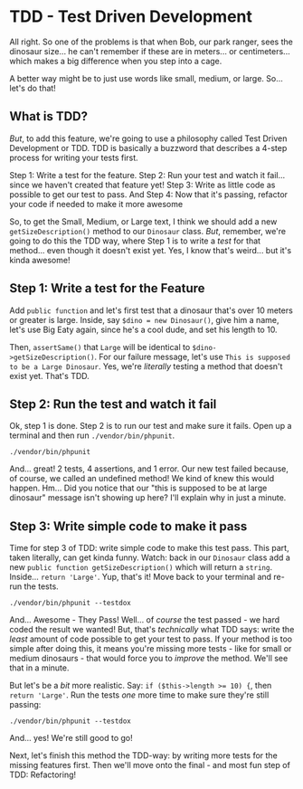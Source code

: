 # TDD - Test Driven Development

All right. So one of the problems is that when Bob, our park ranger, sees the
dinosaur size... he can't remember if these are in meters... or centimeters...
which makes a big difference when you step into a cage.

A better way might be to just use words like small, medium, or large. So... let's
do that!

## What is TDD?

*But*, to add this feature, we're going to use a philosophy called
Test Driven Development or TDD. TDD is basically a buzzword that describes a
4-step process for writing your tests first.

Step 1: Write a test for the feature. Step 2: Run your test and watch it fail...
since we haven't created that feature yet! Step 3: Write as little code as
possible to get our test to pass. And Step 4: Now that it's passing, refactor
your code if needed to make it more awesome

So, to get the Small, Medium, or Large text, I think we should add a new
`getSizeDescription()` method to our `Dinosaur` class. *But*, remember, we're
going to do this the TDD way, where Step 1 is to write a *test* for that method...
even though it doesn't exist yet. Yes, I know that's weird... but it's kinda awesome!

## Step 1: Write a test for the Feature

Add `public function` and let's first test that a dinosaur that's over 10 meters
or greater is large. Inside, say `$dino = new Dinosaur()`, give him a name,
let's use Big Eaty again, since he's a cool dude, and set his length to 10.

Then, `assertSame()` that `Large` will be identical to `$dino->getSizeDescription()`.
For our failure message, let's use `This is supposed to be a Large Dinosaur`.
Yes, we're *literally* testing a method that doesn't exist yet. That's TDD.


## Step 2: Run the test and watch it fail

Ok, step 1 is done. Step 2 is to run our test and make sure it fails.
Open up a terminal and then run `./vendor/bin/phpunit`.

```terminal
./vendor/bin/phpunit
```

And... great! 2 tests, 4 assertions, and 1 error.
Our new test failed because, of course, we called an undefined method! We kind
of knew this would happen. Hm... Did you notice that our
"this is supposed to be at large dinosaur" message isn't showing up here? I'll
explain why in just a minute.

## Step 3: Write simple code to make it pass

Time for step 3 of TDD: write simple code to make this test pass.
This part, taken literally, can get kinda funny. Watch:
back in our `Dinosaur` class add a new `public function getSizeDescription()`
which will return a `string`. Inside... `return 'Large'`. Yup, that's it!
Move back to your terminal and re-run the tests.

```terminal-silent
./vendor/bin/phpunit --testdox
```

And... Awesome - They Pass! Well... of *course* the test passed - we hard coded
the result we wanted! But, that's *technically* what TDD says: write the *least*
amount of code possible to get your test to pass. If your method is too simple
after doing this, it means you're missing more tests - like for small or medium
dinosaurs - that would force you to *improve* the method. We'll see that in a
minute.

But let's be a *bit* more realistic. Say:
`if ($this->length >= 10) {`, then `return 'Large'`. Run the tests *one*
more time to make sure they're still passing:

```terminal-silent
./vendor/bin/phpunit --testdox
```

And... yes! We're still good to go!

Next, let's finish this method the TDD-way: by writing more tests for the missing
features first. Then we'll move onto the final - and most fun step of TDD: Refactoring!

